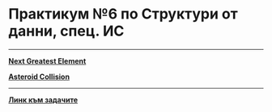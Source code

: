 # Практикум №6 по Структури от данни, спец. ИС

---

[**Next Greatest Element**](https://leetcode.com/problems/next-greater-element-ii/description/)

[**Asteroid Collision**](https://leetcode.com/problems/asteroid-collision/description/)

---

[**Линк към задачите**](https://leetcode.com/problem-list/awthx4gv/)
